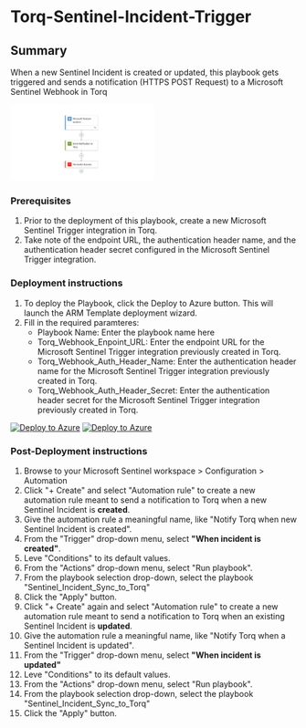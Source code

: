 # Torq-Sentinel-Incident-Trigger

## Summary

When a new Sentinel Incident is created or updated, this playbook gets triggered and sends a notification (HTTPS POST Request) to a Microsoft Sentinel Webhook in Torq

<img src="./playbook_screenshot.png" width="50%"/><br>

### Prerequisites

1. Prior to the deployment of this playbook, create a new Microsoft Sentinel Trigger integration in Torq.
2. Take note of the endpoint URL, the authentication header name, and the authentication header secret configured in the Microsoft Sentinel Trigger integration.


### Deployment instructions

1. To deploy the Playbook, click the Deploy to Azure button. This will launch the ARM Template deployment wizard.
2. Fill in the required paramteres:
    * Playbook Name: Enter the playbook name here
    * Torq_Webhook_Enpoint_URL: Enter the endpoint URL for the Microsoft Sentinel Trigger integration previously created in Torq.
    * Torq_Webhook_Auth_Header_Name: Enter the authentication header name for the Microsoft Sentinel Trigger integration previously created in Torq.
    * Torq_Webhook_Auth_Header_Secret: Enter the authentication header secret for the Microsoft Sentinel Trigger integration previously created in Torq.

[![Deploy to Azure](https://aka.ms/deploytoazurebutton)](https://portal.azure.com/#create/Microsoft.Template/uri/https%3A%2F%2Fraw.githubusercontent.com%2FAzure%2FAzure-Sentinel%2Fmaster%2FSolutions%2FTorq%2FPlaybooks%2FPlaybooks%2FTorq-Sentinel-Incident-Trigger%2Fazuredeploy.json) [![Deploy to Azure](https://aka.ms/deploytoazuregovbutton)](https://portal.azure.us/#create/Microsoft.Template/uri/https%3A%2F%2Fraw.githubusercontent.com%2FAzure%2FAzure-Sentinel%2Fmaster%2FSolutions%2FTorq%2FPlaybooks%2FPlaybooks%2FTorq-Sentinel-Incident-Trigger%2Fazuredeploy.json)

### Post-Deployment instructions

1. Browse to your Microsoft Sentinel workspace > Configuration > Automation
2. Click "+ Create" and select "Automation rule" to create a new automation rule meant to send a notification to Torq when a new Sentinel Incident is **created**.
3. Give the automation rule a meaningful name, like "Notify Torq when new Sentinel Incident is created".
4. From the "Trigger" drop-down menu, select **"When incident is created"**.
5. Leve "Conditions" to its default values.
6. From the "Actions" drop-down menu, select "Run playbook".
7. From the playbook selection drop-down, select the playbook "Sentinel_Incident_Sync_to_Torq"
8. Click the "Apply" button.
9. Click "+ Create" again and select "Automation rule" to create a new automation rule meant to send a notification to Torq when an existing Sentinel Incident is **updated**.
10. Give the automation rule a meaningful name, like "Notify Torq when a Sentinel Incident is updated".
11. From the "Trigger" drop-down menu, select **"When incident is updated"**
12. Leve "Conditions" to its default values.
13. From the "Actions" drop-down menu, select "Run playbook".
14. From the playbook selection drop-down, select the playbook "Sentinel_Incident_Sync_to_Torq"
15. Click the "Apply" button.

